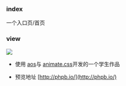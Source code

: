 ### index
一个入口页/首页

### view

<img src="http://img.litblc.com/phpb.io.png">

 - 使用 [aos](https://github.com/michalsnik/aos)与 [animate.css](https://github.com/daneden/animate.css)开发的一个学生作品
 
 - 预览地址 [http://phpb.io/](http://phpb.io/)